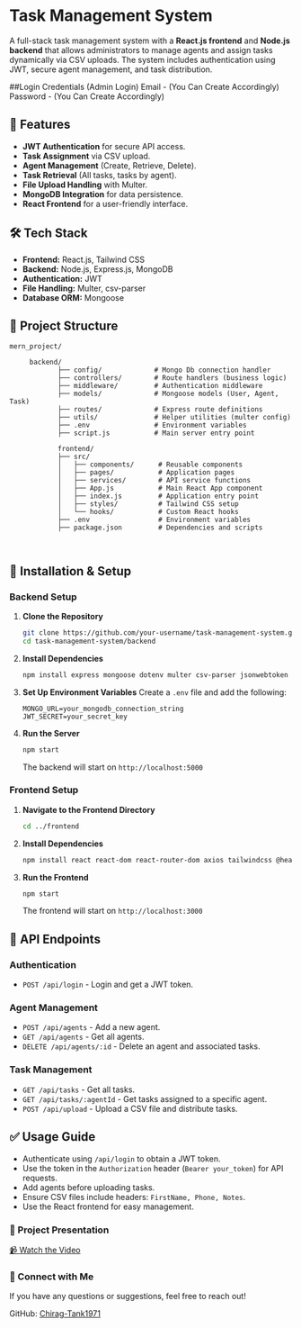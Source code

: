 # Task Management System

A full-stack task management system with a **React.js frontend** and **Node.js backend** that allows administrators to manage agents and assign tasks dynamically via CSV uploads. The system includes authentication using JWT, secure agent management, and task distribution.

##Login Credentials (Admin Login)
Email - (You Can Create Accordingly)
Password - (You Can Create Accordingly)

## 🚀 Features

- **JWT Authentication** for secure API access.
- **Task Assignment** via CSV upload.
- **Agent Management** (Create, Retrieve, Delete).
- **Task Retrieval** (All tasks, tasks by agent).
- **File Upload Handling** with Multer.
- **MongoDB Integration** for data persistence.
- **React Frontend** for a user-friendly interface.

## 🛠 Tech Stack

- **Frontend:** React.js, Tailwind CSS
- **Backend:** Node.js, Express.js, MongoDB
- **Authentication:** JWT
- **File Handling:** Multer, csv-parser
- **Database ORM:** Mongoose

## 📂 Project Structure

```
mern_project/

     backend/
            ├── config/             # Mongo Db connection handler
            ├── controllers/        # Route handlers (business logic)
            ├── middleware/         # Authentication middleware
            ├── models/             # Mongoose models (User, Agent, Task)
            ├── routes/             # Express route definitions
            ├── utils/              # Helper utilities (multer config)
            ├── .env                # Environment variables
            ├── script.js           # Main server entry point

            frontend/
            ├── src/
            │   ├── components/      # Reusable components
            │   ├── pages/           # Application pages
            │   ├── services/        # API service functions
            │   ├── App.js           # Main React App component
            │   ├── index.js         # Application entry point
            │   ├── styles/          # Tailwind CSS setup
            │   └── hooks/           # Custom React hooks
            ├── .env                 # Environment variables
            ├── package.json         # Dependencies and scripts

            
```

## 🔧 Installation & Setup

### Backend Setup

1. **Clone the Repository**
   ```sh
   git clone https://github.com/your-username/task-management-system.git
   cd task-management-system/backend
   ```

2. **Install Dependencies**
   ```sh
   npm install express mongoose dotenv multer csv-parser jsonwebtoken cors bcryptjs
   ```

3. **Set Up Environment Variables**
   Create a `.env` file and add the following:
   ```env
   MONGO_URL=your_mongodb_connection_string
   JWT_SECRET=your_secret_key
   ```

4. **Run the Server**
   ```sh
   npm start
   ```
   The backend will start on `http://localhost:5000`

### Frontend Setup

1. **Navigate to the Frontend Directory**
   ```sh
   cd ../frontend
   ```

2. **Install Dependencies**
   ```sh
   npm install react react-dom react-router-dom axios tailwindcss @headlessui/react

4. **Run the Frontend**
   ```sh
   npm start
   ```
   The frontend will start on `http://localhost:3000`

## 📌 API Endpoints

### **Authentication**
- `POST /api/login` - Login and get a JWT token.

### **Agent Management**
- `POST /api/agents` - Add a new agent.
- `GET /api/agents` - Get all agents.
- `DELETE /api/agents/:id` - Delete an agent and associated tasks.

### **Task Management**
- `GET /api/tasks` - Get all tasks.
- `GET /api/tasks/:agentId` - Get tasks assigned to a specific agent.
- `POST /api/upload` - Upload a CSV file and distribute tasks.

## ✅ Usage Guide

- Authenticate using `/api/login` to obtain a JWT token.
- Use the token in the `Authorization` header (`Bearer your_token`) for API requests.
- Add agents before uploading tasks.
- Ensure CSV files include headers: `FirstName, Phone, Notes`.
- Use the React frontend for easy management.

### 🎥 Project Presentation
[📹 Watch the Video]([https://drive.google.com/file/d/YOUR_VIDEO_ID/view](https://drive.google.com/file/d/1Ug_Oo_M_o0uxVMMDVAaWWElemRcpu3dC/view?usp=sharing/view))


### 🔗 Connect with Me

If you have any questions or suggestions, feel free to reach out!

GitHub: [Chirag-Tank1971](https://github.com/Chirag-Tank1971)

